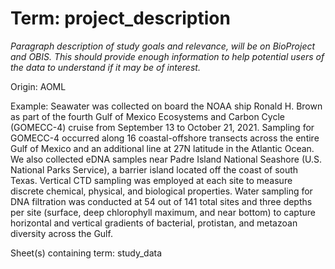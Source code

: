 # Term: project_description

*Paragraph description of study goals and relevance, will be on BioProject and OBIS. This should provide enough information to help potential users of the data to understand if it may be of interest.*

Origin: AOML

Example: Seawater was collected on board the NOAA ship Ronald H. Brown as part of the fourth Gulf of Mexico Ecosystems and Carbon Cycle (GOMECC-4) cruise from September 13 to October 21, 2021. Sampling for GOMECC-4 occurred along 16 coastal-offshore transects across the entire Gulf of Mexico and an additional line at 27N latitude in the Atlantic Ocean. We also collected eDNA samples near Padre Island National Seashore (U.S. National Parks Service), a barrier island located off the coast of south Texas. Vertical CTD sampling was employed at each site to measure discrete chemical, physical, and biological properties. Water sampling for DNA filtration was conducted at 54 out of 141 total sites and three depths per site (surface, deep chlorophyll maximum, and near bottom) to capture horizontal and vertical gradients of bacterial, protistan, and metazoan diversity across the Gulf.

Sheet(s) containing term: study_data

